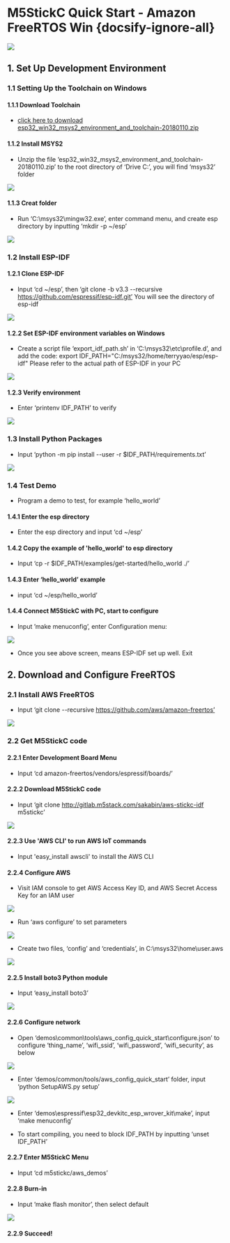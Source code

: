 # M5StickC Quick Start - Amazon FreeRTOS Win {docsify-ignore-all}

<img src="assets/img/getting_started_pics/m5stickc/m5stickc_06.png">

## 1. Set Up Development Environment

### 1.1 Setting Up the Toolchain on Windows

#### 1.1.1 Download Toolchain

- [click here to download esp32_win32_msys2_environment_and_toolchain-20180110.zip](https://dl.espressif.com/dl/esp32_win32_msys2_environment_and_toolchain-20180110.zip)

####  1.1.2 Install MSYS2

- Unzip the file ‘esp32_win32_msys2_environment_and_toolchain-20180110.zip’ to the root directory of ‘Drive C:’, you will find ‘msys32’ folder

<img src="assets/img/getting_started_pics/m5stickc/stickc_aws01.png">

#### 1.1.3 Creat folder

- Run ‘C:\msys32\mingw32.exe’, enter command menu, and create esp directory by inputting ‘mkdir -p ~/esp’

<img src="assets/img/getting_started_pics/m5stickc/stickc_aws02.png">

### 1.2 Install ESP-IDF

#### 1.2.1 Clone ESP-IDF

- Input ‘cd ~/esp’, then ‘git clone -b v3.3 --recursive https://github.com/espressif/esp-idf.git’  You will see the directory of esp-idf

<img src="assets/img/getting_started_pics/m5stickc/stickc_aws03.png">

#### 1.2.2 Set ESP-IDF environment variables on Windows

- Create a script file ‘export_idf_path.sh’ in ‘C:\msys32\etc\profile.d’, and add the code: export IDF_PATH="C:/msys32/home/terryyao/esp/esp-idf" 
Please refer to the actual path of ESP-IDF in your PC

<img src="assets/img/getting_started_pics/m5stickc/stickc_aws04.png">


#### 1.2.3 Verify environment

- Enter ‘printenv IDF_PATH’ to verify

<img src="assets/img/getting_started_pics/m5stickc/stickc_aws05.png">

### 1.3 Install Python Packages

- Input ‘python -m pip install --user -r $IDF_PATH/requirements.txt’

<img src="assets/img/getting_started_pics/m5stickc/stickc_aws06.png">

### 1.4 Test Demo

- Program a demo to test, for example ‘hello_world’

#### 1.4.1 Enter the esp directory

- Enter the esp directory and input ‘cd ~/esp’

#### 1.4.2 Copy the example of 'hello_world' to esp directory

- Input ‘cp -r $IDF_PATH/examples/get-started/hello_world ./’

#### 1.4.3 Enter ‘hello_world’ example

- input ‘cd ~/esp/hello_world’

#### 1.4.4 Connect M5StickC with PC, start to configure

- Input ’make menuconfig’, enter Configuration menu:

<img src="assets/img/getting_started_pics/m5stickc/stickc_aws07.png">

- Once you see above screen, means ESP-IDF set up well. Exit

## 2. Download and Configure FreeRTOS

### 2.1 Install AWS FreeRTOS

- Input ‘git clone --recursive https://github.com/aws/amazon-freertos’

<img src="assets/img/getting_started_pics/m5stickc/stickc_aws08.png">

### 2.2 Get M5StickC code

#### 2.2.1 Enter Development Board Menu

- Input ‘cd amazon-freertos/vendors/espressif/boards/’

#### 2.2.2 Download M5StickC code

- Input ‘git clone http://gitlab.m5stack.com/sakabin/aws-stickc-idf m5stickc’

<img src="assets/img/getting_started_pics/m5stickc/stickc_aws09.png">

#### 2.2.3 Use 'AWS CLI' to run AWS IoT commands

- Input 'easy_install awscli' to install the AWS CLI

#### 2.2.4 Configure AWS

- Visit IAM console to get AWS Access Key ID, and AWS Secret Access Key for an IAM user

<img src="assets/img/getting_started_pics/m5stickc/stickc_aws10.png">

- Run ‘aws configure’ to set parameters

<img src="assets/img/getting_started_pics/m5stickc/stickc_aws11.png">

- Create two files, ‘config’ and ‘credentials’, in C:\msys32\home\user\.aws

<img src="assets/img/getting_started_pics/m5stickc/stickc_aws12.png">

#### 2.2.5 Install boto3 Python module

- Input ‘easy_install boto3’

<img src="assets/img/getting_started_pics/m5stickc/stickc_aws13.png">

#### 2.2.6 Configure network

- Open ‘demos\common\tools\aws_config_quick_start\configure.json’ to configure ‘thing_name’, ‘wifi_ssid’, ‘wifi_password’, ‘wifi_security’, as below

<img src="assets/img/getting_started_pics/m5stickc/stickc_aws14.png">

- Enter ‘demos/common/tools/aws_config_quick_start’ folder, input ‘python SetupAWS.py setup’

<img src="assets/img/getting_started_pics/m5stickc/stickc_aws15.png">

- Enter ‘demos\espressif\esp32_devkitc_esp_wrover_kit\make’, input ‘make menuconfig’

- To start compiling, you need to block IDF_PATH by inputting ‘unset IDF_PATH’

#### 2.2.7 Enter M5StickC Menu

- Input ‘cd m5stickc/aws_demos’

#### 2.2.8 Burn-in

- Input ‘make flash monitor’, then select default

<img src="assets/img/getting_started_pics/m5stickc/stickc_aws16.png">

#### 2.2.9 Succeed!

